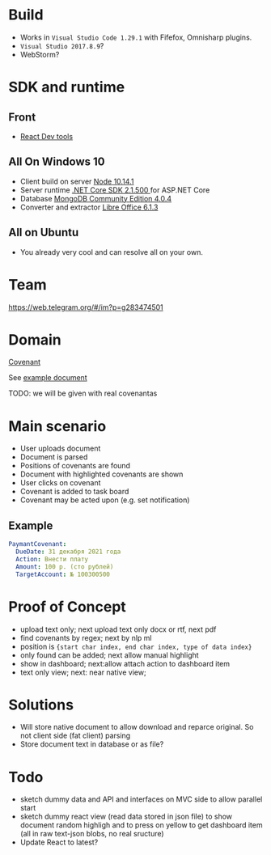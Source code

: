 


# Build

- Works in `Visual Studio Code 1.29.1` with Fifefox, Omnisharp plugins.
- `Visual Studio 2017.8.9`?
- WebStorm?

# SDK and runtime



## Front
- [React Dev tools](https://fb.me/react-devtools)
  
## All On Windows 10 
- Client build on server [Node 10.14.1](https://nodejs.org/dist/v10.14.1/node-v10.14.1-x64.msi)
- Server runtime [.NET Core SDK 2.1.500 ](https://www.microsoft.com/net/download/thank-you/dotnet-sdk-2.1.500-windows-x64-installer) for ASP.NET Core
- Database [MongoDB Community Edition 4.0.4](https://docs.mongodb.com/manual/tutorial/install-mongodb-on-windows/)
- Converter and extractor [Libre Office 6.1.3](https://www.libreoffice.org/download/download/)

## All on Ubuntu
- You already very cool and can resolve all on your own.

# Team

https://web.telegram.org/#/im?p=g283474501

# Domain

[Covenant](https://ru.wikipedia.org/wiki/%D0%9A%D0%BE%D0%B2%D0%B5%D0%BD%D0%B0%D0%BD%D1%82_(%D1%8E%D1%80%D0%B8%D1%81%D0%BF%D1%80%D1%83%D0%B4%D0%B5%D0%BD%D1%86%D0%B8%D1%8F))

See [example document](src/ClientApp/public/document/55db3a1231a04e39983063027839bf36.txt)

TODO: we will be given with real covenantas

# Main scenario

- User uploads document
- Document is parsed
- Positions of covenants are found
- Document with highlighted covenants are  shown
- User clicks on covenant
- Covenant is added to task board
- Covenant may be acted upon (e.g. set notification)

## Example

```yaml
PaymantCovenant:
  DueDate: 31 декабря 2021 года
  Action: Внести плату
  Amount: 100 р. (сто рублей)
  TargetAccount: № 100300500
```


# Proof of Concept

- upload text only; next upload text only docx or rtf, next pdf
- find covenants by regex; next by nlp ml
- position is `{start char index, end char index, type of data index}`
- only found can be added; next allow manual highlight
- show in dashboard; next:allow attach action to dashboard item
- text only view; next: near native view;


# Solutions
- Will store native document to allow download and reparce original. So not client side (fat client) parsing
- Store document text in database or as file?

# Todo
- sketch dummy data and API and interfaces on MVC side to allow parallel start
- sketch dummy react view (read data stored in json file) to show document random highligh and to press on yellow to get dashboard item (all in raw text-json blobs, no real sructure)
- Update React to latest?
